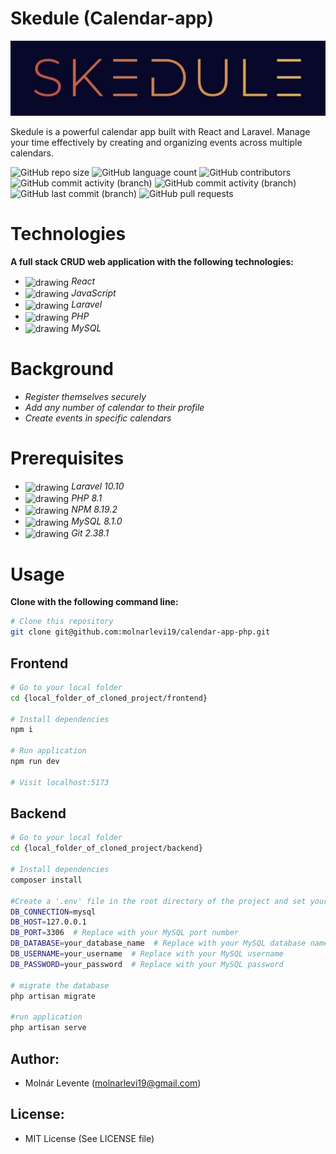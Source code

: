 # Skedule (Calendar-app)
![Alt text](images/skedule2.jpg)  

Skedule is a powerful calendar app built with React and Laravel.  Manage your time effectively by creating and organizing events across multiple calendars.

![GitHub repo size](https://img.shields.io/github/repo-size/molnarlevi19/calendar-app-php)
![GitHub language count](https://img.shields.io/github/languages/count/molnarlevi19/calendar-app-php)
![GitHub contributors](https://img.shields.io/github/contributors/molnarlevi19/calendar-app-php)
![GitHub commit activity (branch)](https://img.shields.io/github/commit-activity/t/molnarlevi19/calendar-app-php)
![GitHub commit activity (branch)](https://img.shields.io/github/commit-activity/m/molnarlevi19/calendar-app-php)
![GitHub last commit (branch)](https://img.shields.io/github/last-commit/molnarlevi19/calendar-app-php)
![GitHub pull requests](https://img.shields.io/github/issues-pr/molnarlevi19/calendar-app-php)


# Technologies
**A full stack CRUD web application with the following technologies:**
- <img src="https://raw.githubusercontent.com/yurijserrano/Github-Profile-Readme-Logos/042e36c55d4d757621dedc4f03108213fbb57ec4/frameworks/react.svg" alt="drawing" width="30" align="center"/> *React* 
- <img src="https://raw.githubusercontent.com/yurijserrano/Github-Profile-Readme-Logos/042e36c55d4d757621dedc4f03108213fbb57ec4/programming%20languages/javascript.svg" alt="drawing" width="30" align="center"/> *JavaScript*
- <img src="https://raw.githubusercontent.com/yurijserrano/Github-Profile-Readme-Logos/042e36c55d4d757621dedc4f03108213fbb57ec4/frameworks/laravel.svg" alt="drawing" width="30" align="center"/> *Laravel*
- <img src="https://raw.githubusercontent.com/yurijserrano/Github-Profile-Readme-Logos/042e36c55d4d757621dedc4f03108213fbb57ec4/programming languages/php.png" alt="drawing" width="30" align="center"/> *PHP* 
- <img src="https://raw.githubusercontent.com/yurijserrano/Github-Profile-Readme-Logos/042e36c55d4d757621dedc4f03108213fbb57ec4/databases/mysql.svg" alt="drawing" width="30" align="center"/> *MySQL*


# Background
- *Register themselves securely*
- *Add any number of calendar to their profile*
- *Create events in specific calendars*


# Prerequisites
- <img src="https://raw.githubusercontent.com/yurijserrano/Github-Profile-Readme-Logos/042e36c55d4d757621dedc4f03108213fbb57ec4/frameworks/laravel.svg" alt="drawing" width="30" align="center"/> *Laravel 10.10*
- <img src="https://raw.githubusercontent.com/yurijserrano/Github-Profile-Readme-Logos/042e36c55d4d757621dedc4f03108213fbb57ec4/programming languages/php.png" alt="drawing" width="30" align="center"/> *PHP 8.1*
- <img src="https://raw.githubusercontent.com/yurijserrano/Github-Profile-Readme-Logos/042e36c55d4d757621dedc4f03108213fbb57ec4/others/npm.svg" alt="drawing" width="30" align="center"/> *NPM 8.19.2*
- <img src="https://raw.githubusercontent.com/yurijserrano/Github-Profile-Readme-Logos/042e36c55d4d757621dedc4f03108213fbb57ec4/databases/mysql.svg" alt="drawing" width="30" align="center"/> *MySQL 8.1.0*
- <img src="https://raw.githubusercontent.com/yurijserrano/Github-Profile-Readme-Logos/042e36c55d4d757621dedc4f03108213fbb57ec4/others/git.svg" alt="drawing" width="30" align="center"/> *Git 2.38.1*

# Usage
**Clone with the following command line:**

```bash
# Clone this repository
git clone git@github.com:molnarlevi19/calendar-app-php.git

```

## Frontend

```bash
# Go to your local folder
cd {local_folder_of_cloned_project/frontend}

# Install dependencies
npm i

# Run application
npm run dev

# Visit localhost:5173

```

## Backend

```bash
# Go to your local folder
cd {local_folder_of_cloned_project/backend}

# Install dependencies
composer install

#Create a '.env' file in the root directory of the project and set your mysql environment variables based on '.env.example':
DB_CONNECTION=mysql
DB_HOST=127.0.0.1
DB_PORT=3306  # Replace with your MySQL port number
DB_DATABASE=your_database_name  # Replace with your MySQL database name
DB_USERNAME=your_username  # Replace with your MySQL username
DB_PASSWORD=your_password  # Replace with your MySQL password

# migrate the database
php artisan migrate

#run application
php artisan serve
```

## Author:

* Molnár Levente (molnarlevi19@gmail.com)

## License:

* MIT License (See LICENSE file)